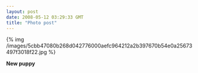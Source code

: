 ```yaml
---
layout: post
date: 2008-05-12 03:29:33 GMT
title: "Photo post"
---
```

{% img /images/5cbb47080b268d042776000aefc964212a2b397670b54e0a25673497f3018f22.jpg %}

<b>New puppy</b>